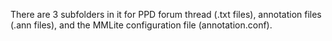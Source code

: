There are 3 subfolders in it for PPD forum thread (.txt files), annotation files (.ann files), and the MMLite configuration file (annotation.conf).
